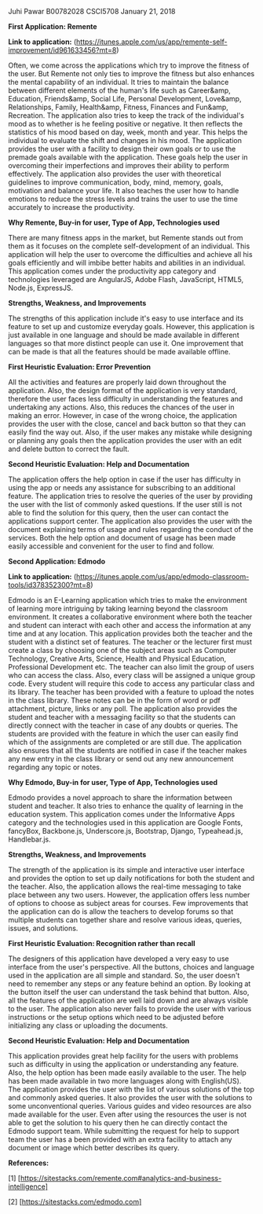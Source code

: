 

Juhi Pawar
B00782028
CSCI5708
January 21, 2018


**First Application: Remente**

**Link to application:** (https://itunes.apple.com/us/app/remente-self-improvement/id961633456?mt=8)

Often, we come across the applications which try to improve the fitness of the user. But Remente not only ties to improve the fitness but also enhances the mental capability of an individual. It tries to maintain the balance between different elements of the human's life such as Career&amp, Education, Friends&amp, Social Life, Personal Development, Love&amp, Relationships, Family, Health&amp, Fitness, Finances and Fun&amp, Recreation. The application also tries to keep the track of the individual's mood as to whether is he feeling positive or negative. It then reflects the statistics of his mood based on day, week, month and year. This helps the individual to evaluate the shift and changes in his mood. The application provides the user with a facility to design their own goals or to use the premade goals available with the application. These goals help the user in overcoming their imperfections and improves their ability to perform effectively. The application also provides the user with theoretical guidelines to improve communication, body, mind, memory, goals, motivation and balance your life. It also teaches the user how to handle emotions to reduce the stress levels and trains the user to use the time accurately to increase the productivity.

**Why Remente, Buy-in for user, Type of App, Technologies used**

There are many fitness apps in the market, but Remente stands out from them as it focuses on the complete self-development of an individual. This application will help the user to overcome the difficulties and achieve all his goals efficiently and will imbibe better habits and abilities in an individual. This application comes under the productivity app category and technologies leveraged are AngularJS, Adobe Flash, JavaScript, HTML5, Node.js, ExpressJS.

**Strengths, Weakness, and Improvements**

The strengths of this application include it's easy to use interface and its feature to set up and customize everyday goals. However, this application is just available in one language and should be made available in different languages so that more distinct people can use it. One improvement that can be made is that all the features should be made available offline.

**First Heuristic Evaluation: Error Prevention**

All the activities and features are properly laid down throughout the application. Also, the design format of the application is very standard, therefore the user faces less difficulty in understanding the features and undertaking any actions. Also, this reduces the chances of the user in making an error. However, in case of the wrong choice, the application provides the user with the close, cancel and back button so that they can easily find the way out. Also, if the user makes any mistake while designing or planning any goals then the application provides the user with an edit and delete button to correct the fault.

**Second Heuristic Evaluation: Help and Documentation**

The application offers the help option in case if the user has difficulty in using the app or needs any assistance for subscribing to an additional feature. The application tries to resolve the queries of the user by providing the user with the list of commonly asked questions. If the user still is not able to find the solution for this query, then the user can contact the applications support center. The application also provides the user with the document explaining terms of usage and rules regarding the conduct of the services. Both the help option and document of usage has been made easily accessible and convenient for the user to find and follow.

 **Second Application: Edmodo**

**Link to application:** (https://itunes.apple.com/us/app/edmodo-classroom-tools/id378352300?mt=8)

Edmodo is an E-Learning application which tries to make the environment of learning more intriguing by taking learning beyond the classroom environment. It creates a collaborative environment where both the teacher and student can interact with each other and access the information at any time and at any location. This application provides both the teacher and the student with a distinct set of features. The teacher or the lecturer first must create a class by choosing one of the subject areas such as Computer Technology, Creative Arts, Science, Health and Physical Education, Professional Development etc. The teacher can also limit the group of users who can access the class. Also, every class will be assigned a unique group code. Every student will require this code to access any particular class and its library. The teacher has been provided with a feature to upload the notes in the class library. These notes can be in the form of word or pdf attachment, picture, links or any poll. The application also provides the student and teacher with a messaging facility so that the students can directly connect with the teacher in case of any doubts or queries. The students are provided with the feature in which the user can easily find which of the assignments are completed or are still due. The application also ensures that all the students are notified in case if the teacher makes any new entry in the class library or send out any new announcement regarding any topic or notes.

**Why Edmodo, Buy-in for user, Type of App, Technologies used**

Edmodo provides a novel approach to share the information between student and teacher. It also tries to enhance the quality of learning in the education system. This application comes under the Informative Apps category and the technologies used in this application are Google Fonts, fancyBox, Backbone.js, Underscore.js, Bootstrap, Django, Typeahead.js, Handlebar.js.

**Strengths, Weakness, and Improvements**

The strength of the application is its simple and interactive user interface and provides the option to set up daily notifications for both the student and the teacher. Also, the application allows the real-time messaging to take place between any two users. However, the application offers less number of options to choose as subject areas for courses. Few improvements that the application can do is allow the teachers to develop forums so that multiple students can together share and resolve various ideas, queries, issues, and solutions.

**First Heuristic Evaluation: Recognition rather than recall**

The designers of this application have developed a very easy to use interface from the user's perspective. All the buttons, choices and language used in the application are all simple and standard. So, the user doesn't need to remember any steps or any feature behind an option. By looking at the button itself the user can understand the task behind that button. Also, all the features of the application are well laid down and are always visible to the user. The application also never fails to provide the user with various instructions or the setup options which need to be adjusted before initializing any class or uploading the documents.



**Second Heuristic Evaluation: Help and Documentation**

This application provides great help facility for the users with problems such as difficulty in using the application or understanding any feature. Also, the help option has been made easily available to the user. The help has been made available in two more languages along with English(US). The application provides the user with the list of various solutions of the top and commonly asked queries. It also provides the user with the solutions to some unconventional queries. Various guides and video resources are also made available for the user. Even after using the resources the user is not able to get the solution to his query then he can directly contact the Edmodo support team. While submitting the request for help to support team the user has a been provided with an extra facility to attach any document or image which better describes its query.

 **References:**

[1] [https://sitestacks.com/remente.com#analytics-and-business-intelligence]

[2] [https://sitestacks.com/edmodo.com]
